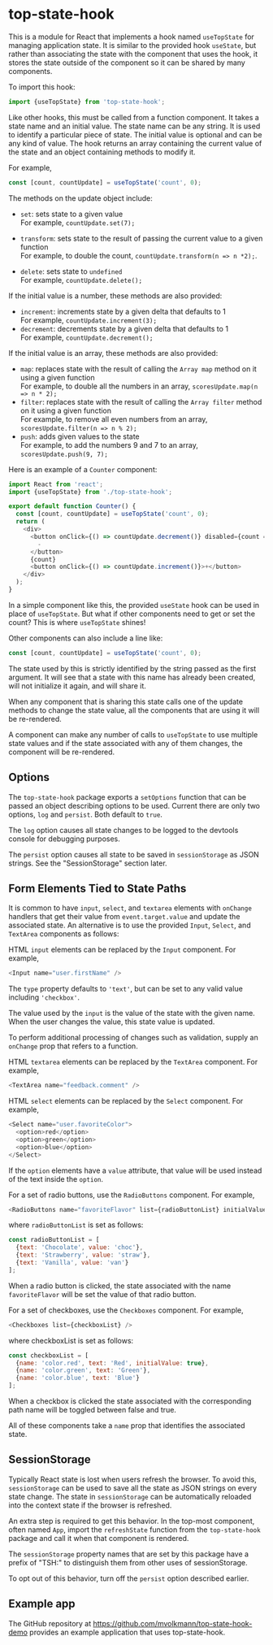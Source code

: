 # top-state-hook

This is a module for React that implements a hook
named `useTopState` for managing application state.
It is similar to the provided hook `useState`, but
rather than associating the state with the component that uses the hook,
it stores the state outside of the component
so it can be shared by many components.

To import this hook:

```js
import {useTopState} from 'top-state-hook';
```

Like other hooks, this must be called from a function component.
It takes a state name and an initial value.
The state name can be any string.
It is used to identify a particular piece of state.
The initial value is optional and can be any kind of value.
The hook returns an array containing
the current value of the state and
an object containing methods to modify it.

For example,

```js
const [count, countUpdate] = useTopState('count', 0);
```

The methods on the update object include:

- `set`: sets state to a given value\
  For example, `countUpdate.set(7);`

- `transform`: sets state to the result of passing the current value to a given function\
  For example, to double the count, `countUpdate.transform(n => n *2);`.

- `delete`: sets state to `undefined`\
  For example, `countUpdate.delete();`

If the initial value is a number, these methods are also provided:

- `increment`: increments state by a given delta that defaults to 1\
  For example, `countUpdate.increment(3);`
- `decrement`: decrements state by a given delta that defaults to 1\
  For example, `countUpdate.decrement();`

If the initial value is an array, these methods are also provided:

- `map`: replaces state with the result of calling the `Array map` method on it using a given function\
  For example, to double all the numbers in an array, `scoresUpdate.map(n => n * 2);`
- `filter`: replaces state with the result of calling the `Array filter` method on it using a given function\
  For example, to remove all even numbers from an array, `scoresUpdate.filter(n => n % 2);`
- `push`: adds given values to the state\
  For example, to add the numbers 9 and 7 to an array, `scoresUpdate.push(9, 7);`

Here is an example of a `Counter` component:

```js
import React from 'react';
import {useTopState} from './top-state-hook';

export default function Counter() {
  const [count, countUpdate] = useTopState('count', 0);
  return (
    <div>
      <button onClick={() => countUpdate.decrement()} disabled={count === 0}>
        -
      </button>
      {count}
      <button onClick={() => countUpdate.increment()}>+</button>
    </div>
  );
}
```

In a simple component like this,
the provided `useState` hook can be used in place of `useTopState`.
But what if other components need to get or set the count?
This is where `useTopState` shines!

Other components can also include a line like:

```js
const [count, countUpdate] = useTopState('count', 0);
```

The state used by this is strictly identified
by the string passed as the first argument.
It will see that a state with this name has
already been created, will not initialize it again,
and will share it.

When any component that is sharing this state
calls one of the update methods to change the state value,
all the components that are using it will be re-rendered.

A component can make any number of calls to `useTopState`
to use multiple state values and
if the state associated with any of them changes,
the component will be re-rendered.

## Options

The `top-state-hook` package exports a `setOptions` function
that can be passed an object describing options to be used.
Current there are only two options, `log` and `persist`.
Both default to `true`.

The `log` option causes all state changes to be
logged to the devtools console for debugging purposes.

The `persist` option causes all state to be
saved in `sessionStorage` as JSON strings.
See the "SessionStorage" section later.

## Form Elements Tied to State Paths

It is common to have `input`, `select`, and `textarea` elements
with `onChange` handlers that get their value from `event.target.value`
and update the associated state.
An alternative is to use the provided `Input`, `Select`, and `TextArea` components
as follows:

HTML `input` elements can be replaced by the `Input` component.
For example,

```js
<Input name="user.firstName" />
```

The `type` property defaults to `'text'`,
but can be set to any valid value including `'checkbox'`.

The value used by the `input` is the value of the state with the given name.
When the user changes the value, this state value is updated.

To perform additional processing of changes such as validation,
supply an `onChange` prop that refers to a function.

HTML `textarea` elements can be replaced by the `TextArea` component.
For example,

```js
<TextArea name="feedback.comment" />
```

HTML `select` elements can be replaced by the `Select` component.
For example,

```js
<Select name="user.favoriteColor">
  <option>red</option>
  <option>green</option>
  <option>blue</option>
</Select>
```

If the `option` elements have a `value` attribute, that value
will be used instead of the text inside the `option`.

For a set of radio buttons, use the `RadioButtons` component.
For example,

```js
<RadioButtons name="favoriteFlavor" list={radioButtonList} initialValue="van" />
```

where `radioButtonList` is set as follows:

```js
const radioButtonList = [
  {text: 'Chocolate', value: 'choc'},
  {text: 'Strawberry', value: 'straw'},
  {text: 'Vanilla', value: 'van'}
];
```

When a radio button is clicked, the state associated with the
name `favoriteFlavor` will be set the value of that radio button.

For a set of checkboxes, use the `Checkboxes` component.
For example,

```js
<Checkboxes list={checkboxList} />
```

where checkboxList is set as follows:

```js
const checkboxList = [
  {name: 'color.red', text: 'Red', initialValue: true},
  {name: 'color.green', text: 'Green'},
  {name: 'color.blue', text: 'Blue'}
];
```

When a checkbox is clicked the state associated with the
corresponding path name will be toggled between false and true.

All of these components take a `name` prop
that identifies the associated state.

## SessionStorage

Typically React state is lost when users refresh the browser.
To avoid this, `sessionStorage` can be used to save
all the state as JSON strings on every state change.
The state in `sessionStorage` can be automatically reloaded
into the context state if the browser is refreshed.

An extra step is required to get this behavior.
In the top-most component, often named `App`,
import the `refreshState` function from the `top-state-hook` package
and call it when that component is rendered.

The `sessionStorage` property names that are set by this package have
a prefix of "TSH:" to distinguish them from other uses of sessionStorage.

To opt out of this behavior, turn off the `persist` option described earlier.

## Example app

The GitHub repository at <https://github.com/mvolkmann/top-state-hook-demo>
provides an example application that uses top-state-hook.
